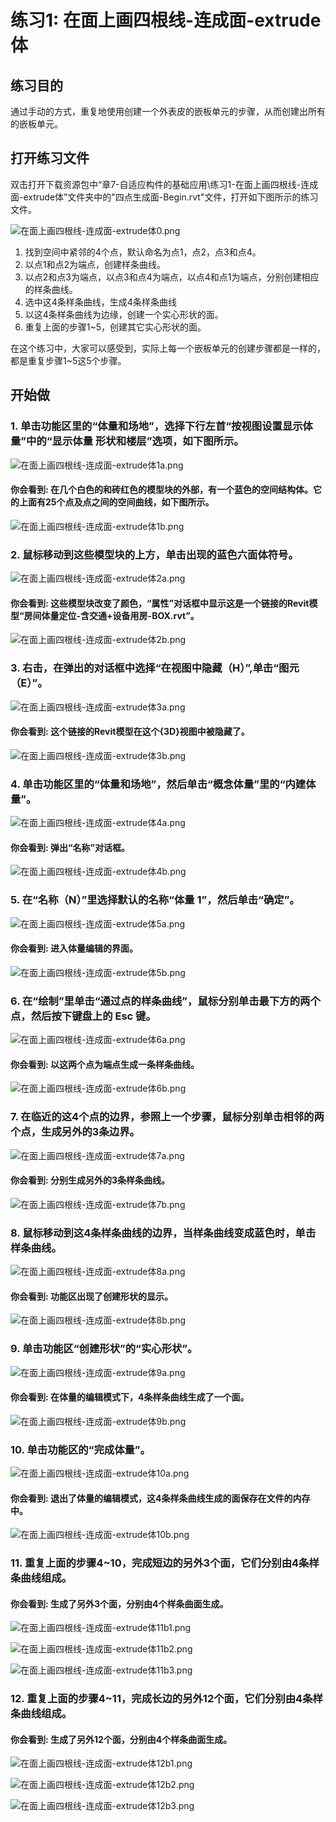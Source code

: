 # 练习1: 在面上画四根线-连成面-extrude体

## 练习目的

通过手动的方式，重复地使用创建一个外表皮的嵌板单元的步骤，从而创建出所有的嵌板单元。

## 打开练习文件

双击打开下载资源包中“章7-自适应构件的基础应用\练习1-在面上画四根线-连成面-extrude体”文件夹中的"四点生成面-Begin.rvt"文件，打开如下图所示的练习文件。

![在面上画四根线-连成面-extrude体0.png](/images/在面上画四根线-连成面-extrude体/在面上画四根线-连成面-extrude体0.png)

1. 找到空间中紧邻的4个点，默认命名为点1，点2，点3和点4。
2. 以点1和点2为端点，创建样条曲线。
3. 以点2和点3为端点，以点3和点4为端点，以点4和点1为端点，分别创建相应的样条曲线。
4. 选中这4条样条曲线，生成4条样条曲线
5. 以这4条样条曲线为边缘，创建一个实心形状的面。
6. 重复上面的步骤1~5，创建其它实心形状的面。

在这个练习中，大家可以感受到，实际上每一个嵌板单元的创建步骤都是一样的，都是重复步骤1~5这5个步骤。

## 开始做

### 1. 单击功能区里的“体量和场地”，选择下行左首“按视图设置显示体量”中的“显示体量 形状和楼层”选项，如下图所示。

![在面上画四根线-连成面-extrude体1a.png](/images/在面上画四根线-连成面-extrude体/在面上画四根线-连成面-extrude体1a.png)

#### 你会看到: 在几个白色的和砖红色的模型块的外部，有一个蓝色的空间结构体。它的上面有25个点及点之间的空间曲线，如下图所示。

![在面上画四根线-连成面-extrude体1b.png](/images/在面上画四根线-连成面-extrude体/在面上画四根线-连成面-extrude体1b.png)

### 2. 鼠标移动到这些模型块的上方，单击出现的蓝色六面体符号。

![在面上画四根线-连成面-extrude体2a.png](/images/在面上画四根线-连成面-extrude体/在面上画四根线-连成面-extrude体2a.png)

#### 你会看到: 这些模型块改变了颜色，“属性”对话框中显示这是一个链接的Revit模型“房间体量定位-含交通+设备用房-BOX.rvt”。

![在面上画四根线-连成面-extrude体2b.png](/images/在面上画四根线-连成面-extrude体/在面上画四根线-连成面-extrude体2b.png)

### 3. 右击，在弹出的对话框中选择“在视图中隐藏（H）”,单击“图元（E）”。

![在面上画四根线-连成面-extrude体3a.png](/images/在面上画四根线-连成面-extrude体/在面上画四根线-连成面-extrude体3a.png)

#### 你会看到: 这个链接的Revit模型在这个{3D}视图中被隐藏了。

![在面上画四根线-连成面-extrude体3b.png](/images/在面上画四根线-连成面-extrude体/在面上画四根线-连成面-extrude体3b.png)

### 4. 单击功能区里的“体量和场地”，然后单击“概念体量”里的“内建体量”。

![在面上画四根线-连成面-extrude体4a.png](/images/在面上画四根线-连成面-extrude体/在面上画四根线-连成面-extrude体4a.png)

#### 你会看到: 弹出“名称”对话框。

![在面上画四根线-连成面-extrude体4b.png](/images/在面上画四根线-连成面-extrude体/在面上画四根线-连成面-extrude体4b.png)

### 5. 在“名称（N）”里选择默认的名称“体量 1”，然后单击“确定”。

![在面上画四根线-连成面-extrude体5a.png](/images/在面上画四根线-连成面-extrude体/在面上画四根线-连成面-extrude体5a.png)

#### 你会看到: 进入体量编辑的界面。

![在面上画四根线-连成面-extrude体5b.png](/images/在面上画四根线-连成面-extrude体/在面上画四根线-连成面-extrude体5b.png)

### 6. 在“绘制”里单击“通过点的样条曲线”，鼠标分别单击最下方的两个点，然后按下键盘上的 Esc 键。

![在面上画四根线-连成面-extrude体6a.png](/images/在面上画四根线-连成面-extrude体/在面上画四根线-连成面-extrude体6a.png)

#### 你会看到: 以这两个点为端点生成一条样条曲线。

![在面上画四根线-连成面-extrude体6b.png](/images/在面上画四根线-连成面-extrude体/在面上画四根线-连成面-extrude体6b.png)

### 7. 在临近的这4个点的边界，参照上一个步骤，鼠标分别单击相邻的两个点，生成另外的3条边界。

![在面上画四根线-连成面-extrude体7a.png](/images/在面上画四根线-连成面-extrude体/在面上画四根线-连成面-extrude体7a.png)

#### 你会看到: 分别生成另外的3条样条曲线。

![在面上画四根线-连成面-extrude体7b.png](/images/在面上画四根线-连成面-extrude体/在面上画四根线-连成面-extrude体7b.png)

### 8. 鼠标移动到这4条样条曲线的边界，当样条曲线变成蓝色时，单击样条曲线。

![在面上画四根线-连成面-extrude体8a.png](/images/在面上画四根线-连成面-extrude体/在面上画四根线-连成面-extrude体8a.png)

#### 你会看到: 功能区出现了创建形状的显示。

![在面上画四根线-连成面-extrude体8b.png](/images/在面上画四根线-连成面-extrude体/在面上画四根线-连成面-extrude体8b.png)

### 9. 单击功能区“创建形状”的“实心形状”。

![在面上画四根线-连成面-extrude体9a.png](/images/在面上画四根线-连成面-extrude体/在面上画四根线-连成面-extrude体9a.png)

#### 你会看到: 在体量的编辑模式下，4条样条曲线生成了一个面。

![在面上画四根线-连成面-extrude体9b.png](/images/在面上画四根线-连成面-extrude体/在面上画四根线-连成面-extrude体9b.png)

### 10. 单击功能区的“完成体量”。

![在面上画四根线-连成面-extrude体10a.png](/images/在面上画四根线-连成面-extrude体/在面上画四根线-连成面-extrude体10a.png)

#### 你会看到: 退出了体量的编辑模式，这4条样条曲线生成的面保存在文件的内存中。

![在面上画四根线-连成面-extrude体10b.png](/images/在面上画四根线-连成面-extrude体/在面上画四根线-连成面-extrude体10b.png)

### 11. 重复上面的步骤4~10，完成短边的另外3个面，它们分别由4条样条曲线组成。

#### 你会看到: 生成了另外3个面，分别由4个样条曲面生成。

![在面上画四根线-连成面-extrude体11b1.png](/images/在面上画四根线-连成面-extrude体/在面上画四根线-连成面-extrude体11b1.png)

![在面上画四根线-连成面-extrude体11b2.png](/images/在面上画四根线-连成面-extrude体/在面上画四根线-连成面-extrude体11b2.png)

![在面上画四根线-连成面-extrude体11b3.png](/images/在面上画四根线-连成面-extrude体/在面上画四根线-连成面-extrude体11b3.png)

### 12. 重复上面的步骤4~11，完成长边的另外12个面，它们分别由4条样条曲线组成。

#### 你会看到: 生成了另外12个面，分别由4个样条曲面生成。

![在面上画四根线-连成面-extrude体12b1.png](/images/在面上画四根线-连成面-extrude体/在面上画四根线-连成面-extrude体12b1.png)

![在面上画四根线-连成面-extrude体12b2.png](/images/在面上画四根线-连成面-extrude体/在面上画四根线-连成面-extrude体12b2.png)

![在面上画四根线-连成面-extrude体12b3.png](/images/在面上画四根线-连成面-extrude体/在面上画四根线-连成面-extrude体12b3.png)